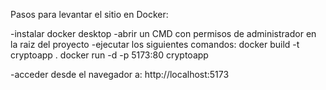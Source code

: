 Pasos para levantar el sitio en Docker:

-instalar docker desktop
-abrir un CMD con permisos de administrador  en la raiz del proyecto
-ejecutar los siguientes comandos:
    docker build -t cryptoapp .
    docker run -d -p 5173:80 cryptoapp

-acceder desde el navegador a: http://localhost:5173

